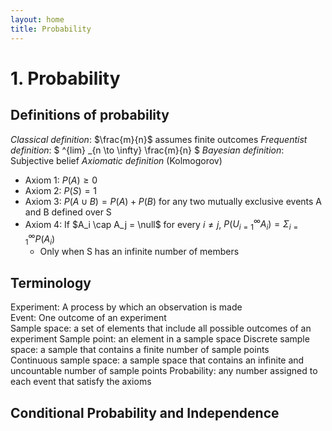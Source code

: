 ```yaml
---
layout: home
title: Probability
---
```


# 1. Probability

## Definitions of probability

*Classical definition*: $\frac{m}{n}$ assumes finite outcomes
*Frequentist definition*: $ ^{lim} _{n \to \infty} \frac{m}{n} $
*Bayesian definition*: Subjective belief
*Axiomatic definition* (Kolmogorov)
- Axiom 1: $P(A) \geq 0$
- Axiom 2: $P(S) = 1$
- Axiom 3: $P(A	\cup B) = P(A) + P(B)$ for any two mutually exclusive events A and B defined over S
- Axiom 4: If $A_i \cap A_j = \null$ for every $i \neq j$, $P(U^\infty _{i=1} A_i) = \Sigma ^\infty _{i=1} P(A_i)$
    - Only when S has an infinite number of members

## Terminology

Experiment: A process by which an observation is made  
Event: One outcome of an experiment  
Sample space: a set of elements that include all possible outcomes of an experiment
Sample point: an element in a sample space
Discrete sample space: a sample that contains a finite number of sample points  
Continuous sample space: a sample space that contains an infinite and uncountable number of sample points
Probability: any number assigned to each event that satisfy the axioms

## Conditional Probability and Independence



